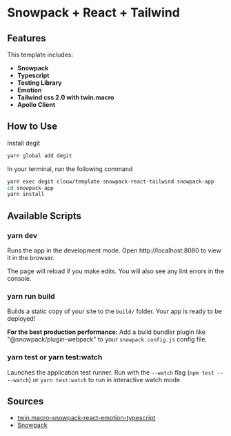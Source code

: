 # Snowpack + React + Tailwind

## Features

This template includes:

- **Snowpack**
- **Typescript**
- **Testing Library**
- **Emotion**
- **Tailwind css 2.0 with twin.macro**
- **Apollo Client**

## How to Use

Install degit

```bash
yarn global add degit
```

In your terminal, run the following command

```bash
yarn exec degit clouw/template-snowpack-react-tailwind snowpack-app
cd snowpack-app
yarn install
```

## Available Scripts

### yarn dev

Runs the app in the development mode.
Open http://localhost:8080 to view it in the browser.

The page will reload if you make edits.
You will also see any lint errors in the console.

### yarn run build

Builds a static copy of your site to the `build/` folder.
Your app is ready to be deployed!

**For the best production performance:** Add a build bundler plugin like "@snowpack/plugin-webpack" to your `snowpack.config.js` config file.

### yarn test or yarn test:watch

Launches the application test runner.
Run with the `--watch` flag (`npm test -- --watch`) or `yarn test:watch` to run in interactive watch mode.

## Sources

- [twin.macro-snowpack-react-emotion-typescript](https://github.com/quangv/twin.macro-snowpack-react-emotion-typescript)
- [Snowpack](https://www.snowpack.dev/tutorials/react)
